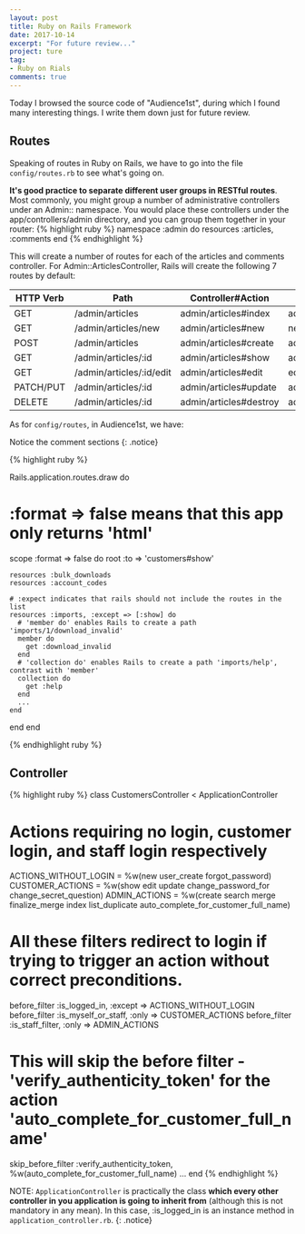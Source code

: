 ```yaml
---
layout: post
title: Ruby on Rails Framework
date: 2017-10-14
excerpt: "For future review..."
project: ture
tag:
- Ruby on Rials
comments: true
---
```

Today I browsed the source code of "Audience1st", during which I found many interesting things. I write them down just for future review. 

## Routes
Speaking of routes in Ruby on Rails, we have to go into the file `config/routes.rb` to see what's going on.

**It's good practice to separate different user groups in RESTful routes**. Most commonly, you might group a number of administrative controllers under an Admin:: namespace. You would place these controllers under the app/controllers/admin directory, and you can group them together in your router: 
{% highlight  ruby %}
namespace :admin do
  resources :articles, :comments
end
{% endhighlight %}

This will create a number of routes for each of the articles and comments controller. For Admin::ArticlesController, Rails will create the following 7 routes by default:

| HTTP Verb | Path | Controller#Action | Named Helper |
| --- | --- | --- | --- |
| GET | /admin/articles | admin/articles#index | admin_articles_path |
| GET | /admin/articles/new | admin/articles#new | new_admin_article_path |
| POST | /admin/articles | admin/articles#create | admin_articles_path |
| GET | /admin/articles/:id | admin/articles#show | admin_article_path(:id) |
| GET | /admin/articles/:id/edit | admin/articles#edit | edit_admin_article_path(:id) |
| PATCH/PUT | /admin/articles/:id | admin/articles#update | admin_article_path(:id) |
| DELETE | /admin/articles/:id | admin/articles#destroy | admin_article_path(:id) |

As for `config/routes`, in Audience1st, we have:

Notice the comment sections
{: .notice}

{% highlight  ruby %}

Rails.application.routes.draw do
  # :format => false means that this app only returns 'html'
  scope :format => false do
    root :to => 'customers#show'

    resources :bulk_downloads
    resources :account_codes
    
    # :expect indicates that rails should not include the routes in the list
    resources :imports, :except => [:show] do
      # 'member do' enables Rails to create a path 'imports/1/download_invalid'
      member do
        get :download_invalid
      end
      # 'collection do' enables Rails to create a path 'imports/help', contrast with 'member'
      collection do
        get :help
      end
      ...
    end
  end
end

{% endhighlight ruby %}

## Controller
{% highlight ruby %}
class CustomersController < ApplicationController

  # Actions requiring no login, customer login, and staff login respectively
  ACTIONS_WITHOUT_LOGIN = %w(new user_create forgot_password)
  CUSTOMER_ACTIONS = %w(show edit update change_password_for change_secret_question)
  ADMIN_ACTIONS =  %w(create search merge finalize_merge index list_duplicate auto_complete_for_customer_full_name)

  # All these filters redirect to login if trying to trigger an action without correct preconditions.
  before_filter :is_logged_in, :except => ACTIONS_WITHOUT_LOGIN
  before_filter :is_myself_or_staff, :only => CUSTOMER_ACTIONS
  before_filter :is_staff_filter, :only => ADMIN_ACTIONS
  
  # This will skip the before filter - 'verify_authenticity_token' for the action 'auto_complete_for_customer_full_name'
  skip_before_filter :verify_authenticity_token, %w(auto_complete_for_customer_full_name)
  ...
end
{% endhighlight %}

NOTE: `ApplicationController` is practically the class **which every other controller in you application is going to inherit from** (although this is not mandatory in any mean). In this case, :is_logged_in is an instance method in `application_controller.rb`.
{: .notice}
